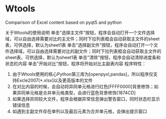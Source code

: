 # Wtools
Comparison of Excel content based on pyqt5 and python

关于Wtools的使用说明
单击"选择主文件"按钮，程序会自动打开一个文件选择域，可以自由选择需要对比的主文件；同时下拉列表框会自动获取主文件的sheet表，可供选择，默认为sheet1表
单击"选择副文件"按钮，程序会自动打开一个文件选择域，可以自由选择需要对比的副文件；同时下拉列表框会自动获取主文件的sheet表，可供选择，默认为sheet1表
单击"清除"按钮，程序会自动清除进度条和状态栏内容
单击"开始对比"按钮，程序将开始对比主副表内容
程序特性：
1. 由于Wtools使用的核心Python第三库为[openpyxl,pandas]，所以程序仅支持Excle2007[*.xlsx]以及更高版本的文件
2. 在对比内容的时候，会自动将异同单元格进行红色[FFFF0000]背景修饰；如果异同单元格是合并单元格类型，会进行蓝色背景修饰[1874CD]
3. 如果选择异同较大文件，程序会根据异常信息弹出警告窗口，同时状态栏显示错误信息
4. 如遇到主副文件存在单列以及最后元素为合并单元格，会弹出提示窗口

